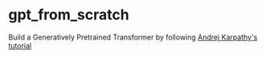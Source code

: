 # gpt_from_scratch
Build a Generatively Pretrained Transformer by following [Andrej Karpathy's tutorial](https://www.youtube.com/watch?v=kCc8FmEb1nY)
